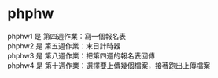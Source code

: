 # phphw
phphw1 是 第四週作業：寫一個報名表</br>
phphw2 是 第五週作業：末日計時器</br>
phphw3 是 第八週作業：把第四週的報名表回傳</br>
phphw4 是 第十週作業：選擇要上傳幾個檔案，接著跑出上傳檔案
